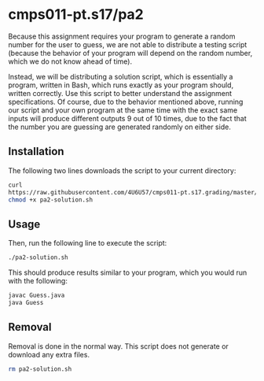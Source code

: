 # cmps011-pt.s17/pa2

Because this assignment requires your program to generate a random number for
the user to guess, we are not able to distribute a testing script (because the
behavior of your program will depend on the random number, which we do not know
ahead of time).

Instead, we will be distributing a solution script, which is essentially a
program, written in Bash, which runs exactly as your program should, written
correctly. Use this script to better understand the assignment specifications.
Of course, due to the behavior mentioned above, running our script and your own
program at the same time with the exact same inputs will produce different
outputs 9 out of 10 times, due to the fact that the number you are guessing are
generated randomly on either side.

## Installation

The following two lines downloads the script to your current directory:

```bash
curl
https://raw.githubusercontent.com/4U6U57/cmps011-pt.s17.grading/master/pa2/pa2-solution.sh > pa2-solution.sh
chmod +x pa2-solution.sh
```

## Usage

Then, run the following line to execute the script:

```bash
./pa2-solution.sh
```

This should produce results similar to your program, which you would run with
the following:

```bash
javac Guess.java
java Guess
```

## Removal

Removal is done in the normal way. This script does not generate or download any 
extra files.

```bash
rm pa2-solution.sh
```
